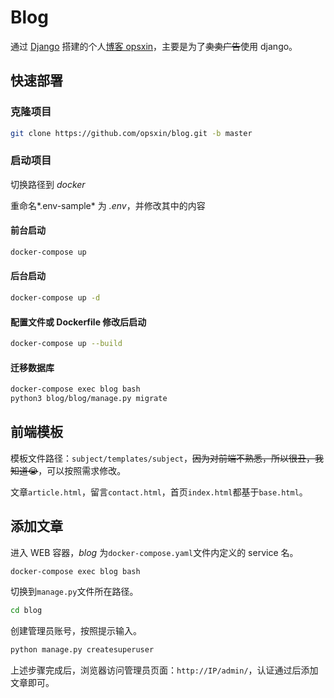 # Blog

通过 [Django](https://www.djangoproject.com/) 搭建的个人[博客 opsxin](https://www.opsxin.com)，主要是为了~~卖卖广告~~使用 django。

## 快速部署

### 克隆项目

```bash
git clone https://github.com/opsxin/blog.git -b master
```

### 启动项目

切换路径到 *docker*

重命名*.env-sample* 为 *.env*，并修改其中的内容

#### 前台启动

```bash
docker-compose up
```

#### 后台启动

```bash
docker-compose up -d 
```

#### 配置文件或 Dockerfile 修改后启动

```bash
docker-compose up --build
```

#### 迁移数据库

```bash
docker-compose exec blog bash
python3 blog/blog/manage.py migrate
```

## 前端模板

模板文件路径：`subject/templates/subject`，~~因为对前端不熟悉，所以很丑，我知道:sob:~~，可以按照需求修改。

文章`article.html`，留言`contact.html`，首页`index.html`都基于`base.html`。

## 添加文章

进入 WEB 容器，*blog* 为`docker-compose.yaml`文件内定义的 service 名。

```bash
docker-compose exec blog bash
```

切换到`manage.py`文件所在路径。

```bash
cd blog
```

创建管理员账号，按照提示输入。

```bash
python manage.py createsuperuser
```

上述步骤完成后，浏览器访问管理员页面：`http://IP/admin/`，认证通过后添加文章即可。
